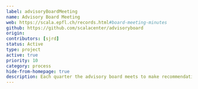 ```yaml
---
label: advisoryBoardMeeting
name: Advisory Board Meeting
web: https://scala.epfl.ch/records.html#board-meeting-minutes
github: https://github.com/scalacenter/advisoryboard
origin:
contributors: [sjrd]
status: Active
type: project
active: true
priority: 10
category: process
hide-from-homepage: true
description: Each quarter the advisory board meets to make recommendations on the activities of the Scala Center.
---
```


